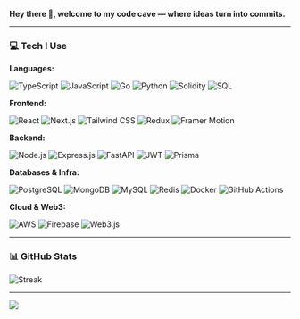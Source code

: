 **Hey there 👋, welcome to my code cave — where ideas turn into commits.**

---

### 💻 Tech I Use

**Languages:**  

![TypeScript](https://img.shields.io/badge/TypeScript-007ACC?style=flat-square&logo=typescript&logoColor=white)
![JavaScript](https://img.shields.io/badge/JavaScript-F7DF1E?style=flat-square&logo=javascript&logoColor=black)
![Go](https://img.shields.io/badge/Go-00ADD8?style=flat-square&logo=go&logoColor=white)
![Python](https://img.shields.io/badge/Python-3670A0?style=flat-square&logo=python&logoColor=ffdd54)
![Solidity](https://img.shields.io/badge/Solidity-363636?style=flat-square&logo=solidity&logoColor=white)
![SQL](https://img.shields.io/badge/SQL-4479A1?style=flat-square&logo=postgresql&logoColor=white)

**Frontend:**  

![React](https://img.shields.io/badge/React-20232A?style=flat-square&logo=react&logoColor=61DAFB)
![Next.js](https://img.shields.io/badge/Next.js-000000?style=flat-square&logo=nextdotjs&logoColor=white)
![Tailwind CSS](https://img.shields.io/badge/TailwindCSS-38B2AC?style=flat-square&logo=tailwind-css&logoColor=white)
![Redux](https://img.shields.io/badge/Redux-593d88?style=flat-square&logo=redux&logoColor=white)
![Framer Motion](https://img.shields.io/badge/Framer-black?style=flat-square&logo=framer&logoColor=blue)

**Backend:**  

![Node.js](https://img.shields.io/badge/Node.js-339933?style=flat-square&logo=node.js&logoColor=white)
![Express.js](https://img.shields.io/badge/Express.js-404d59?style=flat-square&logo=express&logoColor=white)
![FastAPI](https://img.shields.io/badge/FastAPI-005571?style=flat-square&logo=fastapi)
![JWT](https://img.shields.io/badge/JWT-black?style=flat-square&logo=JSON%20web%20tokens)
![Prisma](https://img.shields.io/badge/Prisma-3982CE?style=flat-square&logo=prisma&logoColor=white)

**Databases & Infra:**  

![PostgreSQL](https://img.shields.io/badge/Postgres-336791?style=flat-square&logo=postgresql&logoColor=white)
![MongoDB](https://img.shields.io/badge/MongoDB-4ea94b?style=flat-square&logo=mongodb&logoColor=white)
![MySQL](https://img.shields.io/badge/MySQL-005C84?style=flat-square&logo=mysql&logoColor=white)
![Redis](https://img.shields.io/badge/Redis-DC382D?style=flat-square&logo=redis&logoColor=white)
![Docker](https://img.shields.io/badge/Docker-0db7ed?style=flat-square&logo=docker&logoColor=white)
![GitHub Actions](https://img.shields.io/badge/GitHub_Actions-2088FF?style=flat-square&logo=githubactions&logoColor=white)

**Cloud & Web3:**  

![AWS](https://img.shields.io/badge/AWS-232F3E?style=flat-square&logo=amazon-aws&logoColor=white)
![Firebase](https://img.shields.io/badge/Firebase-FFCA28?style=flat-square&logo=firebase&logoColor=white)
![Web3.js](https://img.shields.io/badge/Web3.js-F16822?style=flat-square&logo=web3.js&logoColor=white)

---

### 📊 GitHub Stats

![Streak](https://nirzak-streak-stats.vercel.app/?user=mazode&theme=dark&hide_border=true)

---

[![](https://visitcount.itsvg.in/api?id=mazode&icon=0&color=8)](https://visitcount.itsvg.in)
